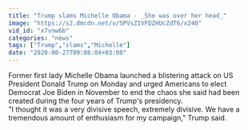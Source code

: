 ```yaml
---
title: "Trump slams Michelle Obama - _She was over her head_"
image: "https://s2.dmcdn.net/v/SPVsZ1VFDZHUcZdT6/x240"
vid_id: "x7vnw6b"
categories: "news"
tags: ["Trump","slams","Michelle"]
date: "2020-08-27T09:08:04+03:00"
---
```

Former first lady Michelle Obama launched a blistering attack on US President Donald Trump on Monday and urged Americans to elect Democrat Joe Biden in November to end the chaos she said had been created during the four years of Trump's presidency.  <br>&quot;I thought it was a very divisive speech, extremely divisive. We have a tremendous amount of enthusiasm for my campaign,&quot; Trump said.
